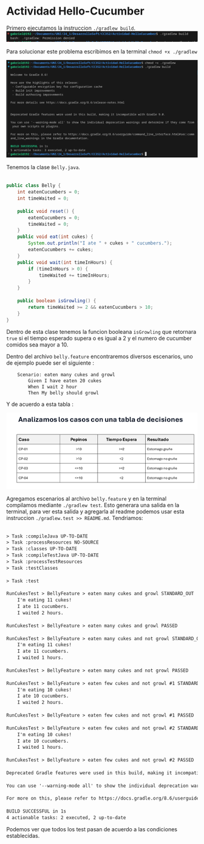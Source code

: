 # Actividad Hello-Cucumber

Primero ejecutamos la instruccion `./gradlew build`.
![build, scale = 0.8](/Actividad-HelloCucumber/images/build.png)

Para solucionar este problema escribimos en la terminal `chmod +x ./gradlew`

![chmod](/Actividad-HelloCucumber/images/chmod.png)

Tenemos la clase `Belly.java`.

```java

public class Belly {
    int eatenCucumbers = 0;
    int timeWaited = 0;
    
    public void reset() { 
        eatenCucumbers = 0; 
        timeWaited = 0;
    }
    public void eat(int cukes) {
        System.out.println("I ate " + cukes + " cucumbers.");
        eatenCucumbers += cukes;
    }
    public void wait(int timeInHours) {
        if (timeInHours > 0) { 
            timeWaited += timeInHours;
        }
    }
    
    public boolean isGrowling() { 
        return timeWaited >= 2 && eatenCucumbers > 10; 
    }
}
```

Dentro de esta clase tenemos la funcion booleana `isGrowling` que retornara `true` si el tiempo esperado supera o es igual a 2 y el numero de cucumber comidos sea mayor a 10.

Dentro del archivo `belly.feature` encontraremos diversos escenarios, uno de ejemplo puede ser el siguiente :

```feature
    Scenario: eaten many cukes and growl
        Given I have eaten 20 cukes
        When I wait 2 hour
        Then My belly should growl
```

Y de acuerdo a esta tabla :

![table](/Actividad-HelloCucumber/images/feature.png)

Agregamos escenarios al archivo `belly.feature` y en la terminal compilamos mediante `./gradlew test`.
Esto generara una salida en la terminal, para ver esta salida y agregarla al readme podemos usar esta instruccion `./gradlew.test >> README.md`.
Tendriamos:

```html

> Task :compileJava UP-TO-DATE
> Task :processResources NO-SOURCE
> Task :classes UP-TO-DATE
> Task :compileTestJava UP-TO-DATE
> Task :processTestResources
> Task :testClasses

> Task :test

RunCukesTest > BellyFeature > eaten many cukes and growl STANDARD_OUT
    I'm eating 11 cukes!
    I ate 11 cucumbers.
    I waited 2 hours.

RunCukesTest > BellyFeature > eaten many cukes and growl PASSED

RunCukesTest > BellyFeature > eaten many cukes and not growl STANDARD_OUT
    I'm eating 11 cukes!
    I ate 11 cucumbers.
    I waited 1 hours.

RunCukesTest > BellyFeature > eaten many cukes and not growl PASSED

RunCukesTest > BellyFeature > eaten few cukes and not growl #1 STANDARD_OUT
    I'm eating 10 cukes!
    I ate 10 cucumbers.
    I waited 2 hours.

RunCukesTest > BellyFeature > eaten few cukes and not growl #1 PASSED

RunCukesTest > BellyFeature > eaten few cukes and not growl #2 STANDARD_OUT
    I'm eating 10 cukes!
    I ate 10 cucumbers.
    I waited 1 hours.

RunCukesTest > BellyFeature > eaten few cukes and not growl #2 PASSED

Deprecated Gradle features were used in this build, making it incompatible with Gradle 9.0.

You can use '--warning-mode all' to show the individual deprecation warnings and determine if they come from your own scripts or plugins.

For more on this, please refer to https://docs.gradle.org/8.6/userguide/command_line_interface.html#sec:command_line_warnings in the Gradle documentation.

BUILD SUCCESSFUL in 1s
4 actionable tasks: 2 executed, 2 up-to-date
```

Podemos ver que todos los test pasan de acuerdo a las condiciones establecidas.
